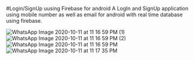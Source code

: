 #Login/SignUp uusing Firebase for android
A LogIn and SignUp application using mobile number as well as email for android with real time database using firebase.

![WhatsApp Image 2020-10-11 at 11 16 59 PM (1)](https://user-images.githubusercontent.com/69712646/95686111-934dd780-0c19-11eb-8204-129fa1d42593.jpeg)
![WhatsApp Image 2020-10-11 at 11 16 59 PM (2)](https://user-images.githubusercontent.com/69712646/95686113-947f0480-0c19-11eb-8bd1-a1054a72f18c.jpeg)
![WhatsApp Image 2020-10-11 at 11 16 59 PM](https://user-images.githubusercontent.com/69712646/95686114-96e15e80-0c19-11eb-8fcb-f019520d6d4b.jpeg)
![WhatsApp Image 2020-10-11 at 11 17 35 PM](https://user-images.githubusercontent.com/69712646/95686116-98ab2200-0c19-11eb-94e9-6609667eae8c.jpeg)
